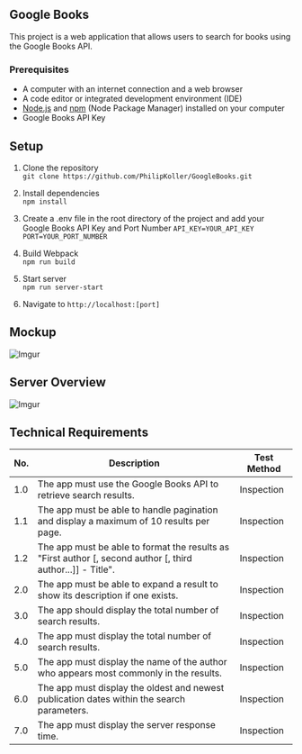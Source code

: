 ## Google Books

This project is a web application that allows users to search for books using the Google Books API.


### Prerequisites

- A computer with an internet connection and a web browser
- A code editor or integrated development environment (IDE)
- [Node.js](https://nodejs.org/) and [npm](https://www.npmjs.com/) (Node Package Manager) installed on your computer
- Google Books API Key

## Setup

1. Clone the repository  
```git clone https://github.com/PhilipKoller/GoogleBooks.git```  

1. Install dependencies  
```npm install```

3. Create a .env file in the root directory of the project and add your Google Books API Key and Port Number
```API_KEY=YOUR_API_KEY```  
```PORT=YOUR_PORT_NUMBER```

4. Build Webpack   
```npm run build```  

5. Start server    
```npm run server-start```  

6. Navigate to
```http://localhost:[port]```

## Mockup
![Imgur](https://i.imgur.com/ai7rxH9.png)
## Server Overview
![Imgur](https://i.imgur.com/y1csWzI.png)

## Technical Requirements

| No. | Description | Test Method |
|-----|-------------|-------------|
| 1.0 | The app must use the Google Books API to retrieve search results.| Inspection  |
| 1.1 | The app must be able to handle pagination and display a maximum of 10 results per page.| Inspection  |
| 1.2 | The app must be able to format the results as "First author [, second author [, third author...]] - Title". | Inspection  |
| 2.0 | The app must be able to expand a result to show its description if one exists. | Inspection  |
| 3.0 | The app should display the total number of search results. | Inspection  |
| 4.0 | The app must display the total number of search results. | Inspection  |
| 5.0 | The app must display the name of the author who appears most commonly in the results. | Inspection  |
| 6.0 | The app must display the oldest and newest publication dates within the search parameters. | Inspection  |
| 7.0 | The app must display the server response time. | Inspection  |
